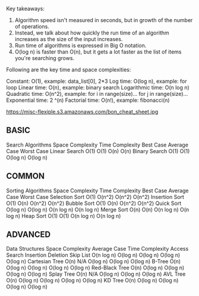 Key takeaways:
1. Algorithm speed isn't measured in seconds, but in growth of the number of operations.
2. Instead, we talk about how quickly the run time of an algorithm increases as the size of the input increases.
3. Run time of algorithms is expressed in Big O notation.
4. O(log n) is faster than O(n), but it gets a lot faster as the list of items you're searching grows.



Following are the key time and space complexities:

Constant: O(1), example: data_list[0], 2*3
Log time: O(log n), example: for loop 
Linear time: O(n), example: binary search
Logarithmic time: O(n log n)
Quadratic time: O(n^2),  example: for i in range(size)... for j in range(size)...
Exponential time: 2 ^(n)
Factorial time: O(n!), example: fibonacci(n)

https://misc-flexiple.s3.amazonaws.com/bon_cheat_sheet.jpg


BASIC
---
Search Algorithms	        Space Complexity	            Time Complexity
                                                     Best Case     Average Case 	Worst Case
Linear Search	                O(1)	                O(1)	     O(n)	        O(n)
Binary Search	                O(1)	                O(1)	     O(log n)    	O(log n)



COMMON
---
Sorting Algorithms	        Space Complexity	            Time Complexity
                                                    Best Case	   Average Case	    Worst Case
Selection Sort	                O(1)	                O(n^2)  	O(n^2)	        O(n^2)
Insertion Sort	                O(1)	                O(n)	    O(n^2)	        O(n^2)
Bubble Sort	                    O(1)	                O(n)	    O(n^2)	        O(n^2)
Quick Sort	                    O(log n)	            O(log n)	O(n log n)  	O(n log n)
Merge Sort	                    O(n)	                O(n)	    O(n log n)  	O(n log n)
Heap Sort	                    O(1)	                O(1)	    O(n log n)  	O(n log n)


ADVANCED
---
Data Structures	            Space Complexity	            Average Case Time Complexity
                                                        Access	        Search	    Insertion	Deletion
Skip List	                    O(n log n)	            O(log n)	    O(log n)	O(log n)	O(log n)
Cartesian Tree              	O(n)	                N/A	O(log n)	O(log n)	O(log n)
B-Tree                      	O(n)                	O(log n)	    O(log n)	O(log n)	O(log n)
Red-Black Tree	                O(n)	                O(log n)    	O(log n)	O(log n)	O(log n)
Splay Tree	                    O(n)	                N/A	            O(log n)	O(log n)	O(log n)
AVL Tree                    	O(n)	                O(log n)	    O(log n)	O(log n)	O(log n)
KD Tree                     	O(n)                	O(log n)	    O(log n)	O(log n)	O(log n)
